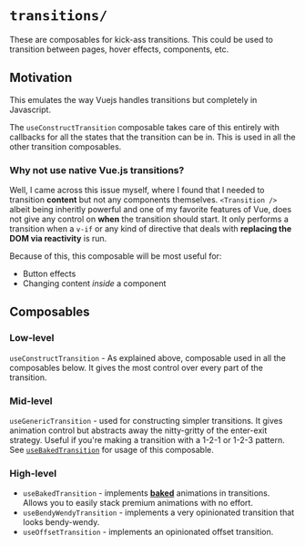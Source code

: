 # `transitions/`

These are composables for kick-ass transitions. This could be used to transition between pages, hover effects, components, etc.

## Motivation
This emulates the way Vuejs handles transitions but completely in Javascript.

The `useConstructTransition` composable takes care of this entirely with callbacks for all the states that the transition can be in. This is used in all the other transition composables.

### Why not use native Vue.js transitions?
Well, I came across this issue myself, where I found that I needed to transition **content** but not any components themselves. `<Transition />` albeit being inheritly powerful and one of my favorite features of Vue, does not give any control on **when** the transition should start. It only performs a transition when a `v-if` or any kind of directive that deals with **replacing the DOM via reactivity** is run.

Because of this, this composable will be most useful for:
- Button effects
- Changing content *inside* a component

## Composables

### Low-level
`useConstructTransition` - As explained above, composable used in all the composables below. It gives the most control over every part of the transition.

### Mid-level
`useGenericTransition` - used for constructing simpler transitions. It gives animation control but abstracts away the nitty-gritty of the enter-exit strategy. Useful if you're making a transition with a 1-2-1 or 1-2-3 pattern. See [`useBakedTransition`](../baked.ts) for usage of this composable.

### High-level
- `useBakedTransition` - implements [**baked**](./baked) animations in transitions. Allows you to easily stack premium animations with no effort.
- `useBendyWendyTransition` - implements a very opinionated transition that looks bendy-wendy.
- `useOffsetTransition` - implements an opinionated offset transition.
